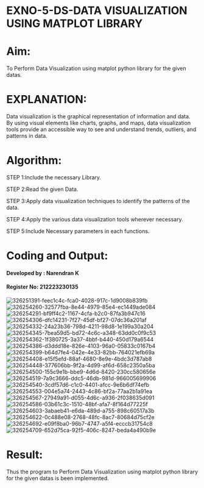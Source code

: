  # EXNO-5-DS-DATA VISUALIZATION USING MATPLOT LIBRARY

# Aim:
  To Perform Data Visualization using matplot python library for the given datas.

# EXPLANATION:
Data visualization is the graphical representation of information and data. By using visual elements like charts, graphs, and maps, data visualization tools provide an accessible way to see and understand trends, outliers, and patterns in data.

# Algorithm:
STEP 1:Include the necessary Library.

STEP 2:Read the given Data.

STEP 3:Apply data visualization techniques to identify the patterns of the data.

STEP 4:Apply the various data visualization tools wherever necessary.

STEP 5:Include Necessary parameters in each functions.

# Coding and Output:
#### Developed by : Narendran K
#### Register No: 212223230135
![326251391-feec1c4c-fca0-4028-917c-1d9008b839fb](https://github.com/KesavDeepak/EXNO-5-DS/assets/139336019/32aef655-a085-4114-b863-449e04ae1378)
![326254260-32577fba-8e44-4979-85e4-ec1449ade084](https://github.com/KesavDeepak/EXNO-5-DS/assets/139336019/68124cbe-8cff-4980-8f0e-81ef92dff167)
![326254291-bf9ff4c2-1167-4cfa-b2c0-87fa3b947c16](https://github.com/KesavDeepak/EXNO-5-DS/assets/139336019/9ed5d61a-8c82-4550-936b-ca6a1a79c8c3)
![326254306-dfc14231-7f27-45df-bf27-07dc36a201af](https://github.com/KesavDeepak/EXNO-5-DS/assets/139336019/9d17474f-f929-4e22-b6d3-a119798911d6)
![326254332-24a23b36-798d-4211-98d8-1e199a30a204](https://github.com/KesavDeepak/EXNO-5-DS/assets/139336019/2253d93f-8f50-49e9-b958-97f98fd1bdc6)
![326254345-7bea59d5-bd72-4c6c-a348-63dd0c0f9c53](https://github.com/KesavDeepak/EXNO-5-DS/assets/139336019/57d0c93a-9424-4d26-bc03-6fafd69a9687)
![326254362-1f380725-3a37-4bbf-b440-450d179a6544](https://github.com/KesavDeepak/EXNO-5-DS/assets/139336019/00e9c6a9-aa71-4398-b140-a45473be1382)
![326254386-d3ddd18e-826e-4103-96a0-05833c0167b4](https://github.com/KesavDeepak/EXNO-5-DS/assets/139336019/afbc8c3d-c0a7-4327-ba80-ae5e6072a1dc)
![326254399-b64d7fe4-042e-4e33-82bb-764021efb69a](https://github.com/KesavDeepak/EXNO-5-DS/assets/139336019/2a674069-1725-429a-927f-95256fddf98e)
![326254408-e15f5efd-88af-4680-8e9e-4bdc3d787ab8](https://github.com/KesavDeepak/EXNO-5-DS/assets/139336019/f90a29e3-3f72-4a67-9d58-3999fa516ce7)
![326254448-377606bb-9f2a-4d99-af6d-658c2350a5ba](https://github.com/KesavDeepak/EXNO-5-DS/assets/139336019/e184f4c4-997d-4fa5-a4bf-474748b7811e)
![326254500-155c9e1b-bbe9-4d6d-8420-230cc580656e](https://github.com/KesavDeepak/EXNO-5-DS/assets/139336019/db75a8d1-9eb1-4dfd-83aa-118edb22d2ed)
![326254519-7a9c3666-ddc5-46db-981d-966005699906](https://github.com/KesavDeepak/EXNO-5-DS/assets/139336019/cfca3119-cd22-4134-a6aa-4d45886384ad)
![326254540-3cdf57d6-c1c0-4401-afcc-9e6b6df74efb](https://github.com/KesavDeepak/EXNO-5-DS/assets/139336019/c0d78205-99ac-4e53-95ce-62e248f8f235)
![326254553-004e5a74-2443-4c86-bf2a-77aa2b1a91ea](https://github.com/KesavDeepak/EXNO-5-DS/assets/139336019/a4867bc7-e323-4522-9973-932bc02d6e93)
![326254567-27949a91-d055-4d6c-a936-2f038635d091](https://github.com/KesavDeepak/EXNO-5-DS/assets/139336019/69ac15f7-9fb4-4890-8c91-3a2d4bf684b6)
![326254586-03b61c3c-1510-48bf-afa7-8f164d77225f](https://github.com/KesavDeepak/EXNO-5-DS/assets/139336019/da3e0aff-22bd-405f-b482-c2eaa890f0fc)
![326254603-3abaeb41-e6da-489d-a755-898c60517a3b](https://github.com/KesavDeepak/EXNO-5-DS/assets/139336019/90a7e65f-c05a-47ca-ac9c-cee3c5502c43)
![326254622-0c488e08-2768-48fc-8ac7-80684d75cf2e](https://github.com/KesavDeepak/EXNO-5-DS/assets/139336019/1a785561-28b3-48a1-ba11-925bc6ecfcf6)
![326254692-e09f8ba0-96b7-4747-a5f4-ecccb31754c8](https://github.com/KesavDeepak/EXNO-5-DS/assets/139336019/a6a96438-e10c-47fd-9138-adfe9a7766f4)
![326254709-652d75ca-92f5-406c-8247-beda4a490b9e](https://github.com/KesavDeepak/EXNO-5-DS/assets/139336019/b6e3df9a-b6e2-41fd-a444-3510d978df8e)

# Result:
Thus the program to Perform Data Visualization using matplot python library for the given datas is been implemented.

